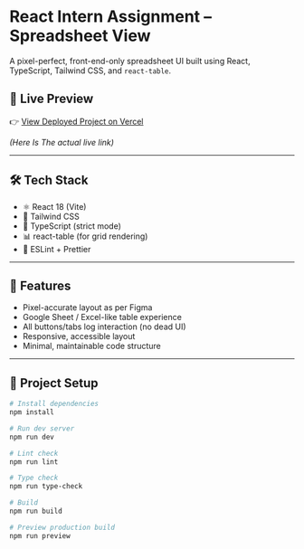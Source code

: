 # React Intern Assignment – Spreadsheet View

A pixel-perfect, front-end-only spreadsheet UI built using React, TypeScript, Tailwind CSS, and `react-table`.

## 🔗 Live Preview

👉 [View Deployed Project on Vercel](https://react-intern-waud.vercel.app/)

*(Here Is The actual live link)*

---

## 🛠 Tech Stack

- ⚛️ React 18 (Vite)
- 💅 Tailwind CSS
- 🧠 TypeScript (strict mode)
- 📊 react-table (for grid rendering)
- 🧹 ESLint + Prettier

---

## 📸 Features

- Pixel-accurate layout as per Figma
- Google Sheet / Excel-like table experience
- All buttons/tabs log interaction (no dead UI)
- Responsive, accessible layout
- Minimal, maintainable code structure

---

## 📁 Project Setup

```bash
# Install dependencies
npm install

# Run dev server
npm run dev

# Lint check
npm run lint

# Type check
npm run type-check

# Build
npm run build

# Preview production build
npm run preview
